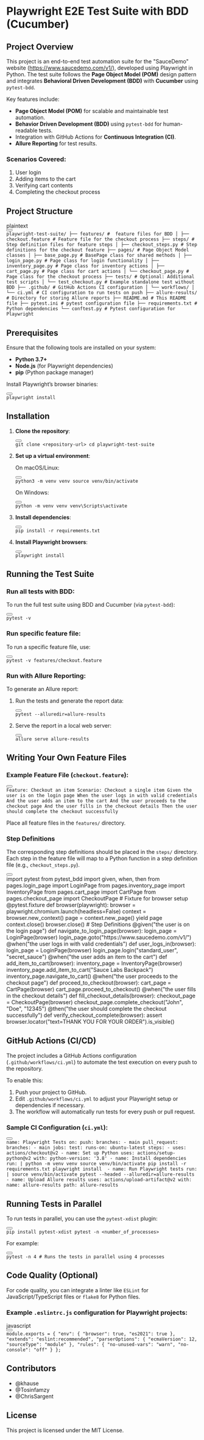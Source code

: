 <h1>Playwright E2E Test Suite with BDD (Cucumber)</h1>
<h2>Project Overview</h2>
<p>This project is an end-to-end test automation suite for the "SauceDemo" website (<a href="https://www.saucedemo.com/v1/" target="_new" rel="noopener">https://www.saucedemo.com/v1/</a>), developed using Playwright in Python. The test suite follows the <strong>Page Object Model (POM)</strong> design pattern and integrates <strong>Behavioral Driven Development (BDD)</strong> with <strong>Cucumber</strong> using <code>pytest-bdd</code>.</p>
<p>Key features include:</p>
<ul>
<li><strong>Page Object Model (POM)</strong> for scalable and maintainable test automation.</li>
<li><strong>Behavior Driven Development (BDD)</strong> using <code>pytest-bdd</code> for human-readable tests.</li>
<li>Integration with GitHub Actions for <strong>Continuous Integration (CI)</strong>.</li>
<li><strong>Allure Reporting</strong> for test results.</li>
</ul>
<h3>Scenarios Covered:</h3>
<ol>
<li>User login</li>
<li>Adding items to the cart</li>
<li>Verifying cart contents</li>
<li>Completing the checkout process</li>
</ol>
<h2>Project Structure</h2>
<div class="dark bg-gray-950 contain-inline-size rounded-md border-[0.5px] border-token-border-medium relative">
<div class="flex items-center text-token-text-secondary bg-token-main-surface-secondary px-4 py-2 text-xs font-sans justify-between rounded-t-md h-9">plaintext</div>
<div class="sticky top-9 md:top-[5.75rem]">
<div class="absolute bottom-0 right-2 flex h-9 items-center">
<div class="flex items-center rounded bg-token-main-surface-secondary px-2 font-sans text-xs text-token-text-secondary"><span class="" data-state="closed"><button class="flex gap-1 items-center py-1"></button></span></div>
</div>
</div>
<div class="overflow-y-auto p-4" dir="ltr"><code class="!whitespace-pre hljs language-plaintext">playwright-test-suite/ ├── features/ #  feature files for BDD │ ├── checkout.feature # Feature file for the checkout process ├── steps/ # Step definition files for feature steps │ ├── checkout_steps.py # Step definitions for the checkout feature ├── pages/ # Page Object Model classes │ ├── base_page.py # BasePage class for shared methods │ ├── login_page.py # Page class for login functionality │ ├── inventory_page.py # Page class for inventory actions │ ├── cart_page.py # Page class for cart actions │ └── checkout_page.py # Page class for the checkout process ├── tests/ # Optional: Additional test scripts │ └── test_checkout.py # Example standalone test without BDD ├── .github/ # GitHub Actions CI configuration │ └── workflows/ │ └── ci.yml # CI configuration to run tests on push ├── allure-results/ # Directory for storing Allure reports ├── README.md # This README file ├── pytest.ini # pytest configuration file ├── requirements.txt # Python dependencies └── conftest.py # Pytest configuration for Playwright </code></div>
</div>
<h2>Prerequisites</h2>
<p>Ensure that the following tools are installed on your system:</p>
<ul>
<li><strong>Python 3.7+</strong></li>
<li><strong>Node.js</strong> (for Playwright dependencies)</li>
<li><strong>pip</strong> (Python package manager)</li>
</ul>
<p>Install Playwright&rsquo;s browser binaries:</p>
<div class="dark bg-gray-950 contain-inline-size rounded-md border-[0.5px] border-token-border-medium relative">
<div class="flex items-center text-token-text-secondary bg-token-main-surface-secondary px-4 py-2 text-xs font-sans justify-between rounded-t-md h-9"></div>
<div class="sticky top-9 md:top-[5.75rem]">
<div class="absolute bottom-0 right-2 flex h-9 items-center">
<div class="flex items-center rounded bg-token-main-surface-secondary px-2 font-sans text-xs text-token-text-secondary"><span class="" data-state="closed"><button class="flex gap-1 items-center py-1"></button></span></div>
</div>
</div>
<div class="overflow-y-auto p-4" dir="ltr"><code class="!whitespace-pre hljs language-">playwright install </code></div>
</div>
<h2>Installation</h2>
<ol>
<li>
<p><strong>Clone the repository</strong>:</p>
<div class="dark bg-gray-950 contain-inline-size rounded-md border-[0.5px] border-token-border-medium relative">
<div class="flex items-center text-token-text-secondary bg-token-main-surface-secondary px-4 py-2 text-xs font-sans justify-between rounded-t-md h-9"></div>
<div class="sticky top-9 md:top-[5.75rem]">
<div class="absolute bottom-0 right-2 flex h-9 items-center">
<div class="flex items-center rounded bg-token-main-surface-secondary px-2 font-sans text-xs text-token-text-secondary"><span class="" data-state="closed"><button class="flex gap-1 items-center py-1"></button></span></div>
</div>
</div>
<div class="overflow-y-auto p-4" dir="ltr"><code class="!whitespace-pre hljs language-">git <span class="hljs-built_in">clone</span> &lt;repository-url&gt; <span class="hljs-built_in">cd</span> playwright-test-suite </code></div>
</div>
</li>
<li>
<p><strong>Set up a virtual environment</strong>:</p>
<p>On macOS/Linux:</p>
<div class="dark bg-gray-950 contain-inline-size rounded-md border-[0.5px] border-token-border-medium relative">
<div class="flex items-center text-token-text-secondary bg-token-main-surface-secondary px-4 py-2 text-xs font-sans justify-between rounded-t-md h-9"></div>
<div class="sticky top-9 md:top-[5.75rem]">
<div class="absolute bottom-0 right-2 flex h-9 items-center">
<div class="flex items-center rounded bg-token-main-surface-secondary px-2 font-sans text-xs text-token-text-secondary"><span class="" data-state="closed"><button class="flex gap-1 items-center py-1"></button></span></div>
</div>
</div>
<div class="overflow-y-auto p-4" dir="ltr"><code class="!whitespace-pre hljs language-">python3 -m venv venv <span class="hljs-built_in">source</span> venv/bin/activate </code></div>
</div>
<p>On Windows:</p>
<div class="dark bg-gray-950 contain-inline-size rounded-md border-[0.5px] border-token-border-medium relative">
<div class="flex items-center text-token-text-secondary bg-token-main-surface-secondary px-4 py-2 text-xs font-sans justify-between rounded-t-md h-9"></div>
<div class="sticky top-9 md:top-[5.75rem]">
<div class="absolute bottom-0 right-2 flex h-9 items-center">
<div class="flex items-center rounded bg-token-main-surface-secondary px-2 font-sans text-xs text-token-text-secondary"><span class="" data-state="closed"><button class="flex gap-1 items-center py-1"></button></span></div>
</div>
</div>
<div class="overflow-y-auto p-4" dir="ltr"><code class="!whitespace-pre hljs language-">python -m venv venv venv\Scripts\activate </code></div>
</div>
</li>
<li>
<p><strong>Install dependencies</strong>:</p>
<div class="dark bg-gray-950 contain-inline-size rounded-md border-[0.5px] border-token-border-medium relative">
<div class="flex items-center text-token-text-secondary bg-token-main-surface-secondary px-4 py-2 text-xs font-sans justify-between rounded-t-md h-9"></div>
<div class="sticky top-9 md:top-[5.75rem]">
<div class="absolute bottom-0 right-2 flex h-9 items-center">
<div class="flex items-center rounded bg-token-main-surface-secondary px-2 font-sans text-xs text-token-text-secondary"><span class="" data-state="closed"><button class="flex gap-1 items-center py-1"></button></span></div>
</div>
</div>
<div class="overflow-y-auto p-4" dir="ltr"><code class="!whitespace-pre hljs language-">pip install -r requirements.txt </code></div>
</div>
</li>
<li>
<p><strong>Install Playwright browsers</strong>:</p>
<div class="dark bg-gray-950 contain-inline-size rounded-md border-[0.5px] border-token-border-medium relative">
<div class="flex items-center text-token-text-secondary bg-token-main-surface-secondary px-4 py-2 text-xs font-sans justify-between rounded-t-md h-9"></div>
<div class="sticky top-9 md:top-[5.75rem]">
<div class="absolute bottom-0 right-2 flex h-9 items-center">
<div class="flex items-center rounded bg-token-main-surface-secondary px-2 font-sans text-xs text-token-text-secondary"><span class="" data-state="closed"><button class="flex gap-1 items-center py-1"></button></span></div>
</div>
</div>
<div class="overflow-y-auto p-4" dir="ltr"><code class="!whitespace-pre hljs language-">playwright install </code></div>
</div>
</li>
</ol>
<h2>Running the Test Suite</h2>
<h3>Run all tests with BDD:</h3>
<p>To run the full test suite using BDD and Cucumber (via <code>pytest-bdd</code>):</p>
<div class="dark bg-gray-950 contain-inline-size rounded-md border-[0.5px] border-token-border-medium relative">
<div class="flex items-center text-token-text-secondary bg-token-main-surface-secondary px-4 py-2 text-xs font-sans justify-between rounded-t-md h-9"></div>
<div class="sticky top-9 md:top-[5.75rem]">
<div class="absolute bottom-0 right-2 flex h-9 items-center">
<div class="flex items-center rounded bg-token-main-surface-secondary px-2 font-sans text-xs text-token-text-secondary"><span class="" data-state="closed"><button class="flex gap-1 items-center py-1"></button></span></div>
</div>
</div>
<div class="overflow-y-auto p-4" dir="ltr"><code class="!whitespace-pre hljs language-">pytest -v </code></div>
</div>
<h3>Run specific feature file:</h3>
<p>To run a specific feature file, use:</p>
<div class="dark bg-gray-950 contain-inline-size rounded-md border-[0.5px] border-token-border-medium relative">
<div class="flex items-center text-token-text-secondary bg-token-main-surface-secondary px-4 py-2 text-xs font-sans justify-between rounded-t-md h-9"></div>
<div class="sticky top-9 md:top-[5.75rem]">
<div class="absolute bottom-0 right-2 flex h-9 items-center">
<div class="flex items-center rounded bg-token-main-surface-secondary px-2 font-sans text-xs text-token-text-secondary"><span class="" data-state="closed"><button class="flex gap-1 items-center py-1"></button></span></div>
</div>
</div>
<div class="overflow-y-auto p-4" dir="ltr"><code class="!whitespace-pre hljs language-">pytest -v features/checkout.feature </code></div>
</div>
<h3>Run with Allure Reporting:</h3>
<p>To generate an Allure report:</p>
<ol>
<li>
<p>Run the tests and generate the report data:</p>
<div class="dark bg-gray-950 contain-inline-size rounded-md border-[0.5px] border-token-border-medium relative">
<div class="flex items-center text-token-text-secondary bg-token-main-surface-secondary px-4 py-2 text-xs font-sans justify-between rounded-t-md h-9"></div>
<div class="sticky top-9 md:top-[5.75rem]">
<div class="absolute bottom-0 right-2 flex h-9 items-center">
<div class="flex items-center rounded bg-token-main-surface-secondary px-2 font-sans text-xs text-token-text-secondary"><span class="" data-state="closed"><button class="flex gap-1 items-center py-1"></button></span></div>
</div>
</div>
<div class="overflow-y-auto p-4" dir="ltr"><code class="!whitespace-pre hljs language-">pytest --alluredir=allure-results </code></div>
</div>
</li>
<li>
<p>Serve the report in a local web server:</p>
<div class="dark bg-gray-950 contain-inline-size rounded-md border-[0.5px] border-token-border-medium relative">
<div class="flex items-center text-token-text-secondary bg-token-main-surface-secondary px-4 py-2 text-xs font-sans justify-between rounded-t-md h-9"></div>
<div class="sticky top-9 md:top-[5.75rem]">
<div class="absolute bottom-0 right-2 flex h-9 items-center">
<div class="flex items-center rounded bg-token-main-surface-secondary px-2 font-sans text-xs text-token-text-secondary"><span class="" data-state="closed"><button class="flex gap-1 items-center py-1"></button></span></div>
</div>
</div>
<div class="overflow-y-auto p-4" dir="ltr"><code class="!whitespace-pre hljs language-">allure serve allure-results </code></div>
</div>
</li>
</ol>
<h2>Writing Your Own Feature Files</h2>
<h3>Example Feature File (<code>checkout.feature</code>):</h3>
<div class="dark bg-gray-950 contain-inline-size rounded-md border-[0.5px] border-token-border-medium relative">
<div class="flex items-center text-token-text-secondary bg-token-main-surface-secondary px-4 py-2 text-xs font-sans justify-between rounded-t-md h-9"></div>
<div class="sticky top-9 md:top-[5.75rem]">
<div class="absolute bottom-0 right-2 flex h-9 items-center">
<div class="flex items-center rounded bg-token-main-surface-secondary px-2 font-sans text-xs text-token-text-secondary"><span class="" data-state="closed"><button class="flex gap-1 items-center py-1"></button></span></div>
</div>
</div>
<div class="overflow-y-auto p-4" dir="ltr"><code class="!whitespace-pre hljs language-">Feature: Checkout an item Scenario: Checkout a single item Given the user is on the login page When the user logs in with valid credentials And the user adds an item to the cart And the user proceeds to the checkout page And the user fills in the checkout details Then the user should complete the checkout successfully </code></div>
</div>
<p>Place all feature files in the <code>features/</code> directory.</p>
<h3>Step Definitions</h3>
<p>The corresponding step definitions should be placed in the <code>steps/</code> directory. Each step in the feature file will map to a Python function in a step definition file (e.g., <code>checkout_steps.py</code>).</p>
<div class="dark bg-gray-950 contain-inline-size rounded-md border-[0.5px] border-token-border-medium relative">
<div class="flex items-center text-token-text-secondary bg-token-main-surface-secondary px-4 py-2 text-xs font-sans justify-between rounded-t-md h-9"></div>
<div class="sticky top-9 md:top-[5.75rem]">
<div class="absolute bottom-0 right-2 flex h-9 items-center">
<div class="flex items-center rounded bg-token-main-surface-secondary px-2 font-sans text-xs text-token-text-secondary"><span class="" data-state="closed"><button class="flex gap-1 items-center py-1"></button></span></div>
</div>
</div>
<div class="overflow-y-auto p-4" dir="ltr"><span class="hljs-keyword">import</span> pytest <span class="hljs-keyword">from</span> pytest_bdd <span class="hljs-keyword">import</span> given, when, then <span class="hljs-keyword">from</span> pages.login_page <span class="hljs-keyword">import</span> LoginPage <span class="hljs-keyword">from</span> pages.inventory_page <span class="hljs-keyword">import</span> InventoryPage <span class="hljs-keyword">from</span> pages.cart_page <span class="hljs-keyword">import</span> CartPage <span class="hljs-keyword">from</span> pages.checkout_page <span class="hljs-keyword">import</span> CheckoutPage <span class="hljs-comment"># Fixture for browser setup</span> <span class="hljs-meta">@pytest.fixture</span> <span class="hljs-keyword">def</span> <span class="hljs-title function_">browser</span>(<span class="hljs-params">playwright</span>): browser = playwright.chromium.launch(headless=<span class="hljs-literal">False</span>) context = browser.new_context() page = context.new_page() <span class="hljs-keyword">yield</span> page context.close() browser.close() <span class="hljs-comment"># Step Definitions</span> <span class="hljs-meta">@given(<span class="hljs-params"><span class="hljs-string">"the user is on the login page"</span></span>)</span> <span class="hljs-keyword">def</span> <span class="hljs-title function_">navigate_to_login_page</span>(<span class="hljs-params">browser</span>): login_page = LoginPage(browser) login_page.goto(<span class="hljs-string">"https://www.saucedemo.com/v1/"</span>) <span class="hljs-meta">@when(<span class="hljs-params"><span class="hljs-string">"the user logs in with valid credentials"</span></span>)</span> <span class="hljs-keyword">def</span> <span class="hljs-title function_">user_logs_in</span>(<span class="hljs-params">browser</span>): login_page = LoginPage(browser) login_page.login(<span class="hljs-string">"standard_user"</span>, <span class="hljs-string">"secret_sauce"</span>) <span class="hljs-meta">@when(<span class="hljs-params"><span class="hljs-string">"the user adds an item to the cart"</span></span>)</span> <span class="hljs-keyword">def</span> <span class="hljs-title function_">add_item_to_cart</span>(<span class="hljs-params">browser</span>): inventory_page = InventoryPage(browser) inventory_page.add_item_to_cart(<span class="hljs-string">"Sauce Labs Backpack"</span>) inventory_page.navigate_to_cart() <span class="hljs-meta">@when(<span class="hljs-params"><span class="hljs-string">"the user proceeds to the checkout page"</span></span>)</span> <span class="hljs-keyword">def</span> <span class="hljs-title function_">proceed_to_checkout</span>(<span class="hljs-params">browser</span>): cart_page = CartPage(browser) cart_page.proceed_to_checkout() <span class="hljs-meta">@when(<span class="hljs-params"><span class="hljs-string">"the user fills in the checkout details"</span></span>)</span> <span class="hljs-keyword">def</span> <span class="hljs-title function_">fill_checkout_details</span>(<span class="hljs-params">browser</span>): checkout_page = CheckoutPage(browser) checkout_page.complete_checkout(<span class="hljs-string">"John"</span>, <span class="hljs-string">"Doe"</span>, <span class="hljs-string">"12345"</span>) <span class="hljs-meta">@then(<span class="hljs-params"><span class="hljs-string">"the user should complete the checkout successfully"</span></span>)</span> <span class="hljs-keyword">def</span> <span class="hljs-title function_">verify_checkout_complete</span>(<span class="hljs-params">browser</span>): <span class="hljs-keyword">assert</span> browser.locator(<span class="hljs-string">"text=THANK YOU FOR YOUR ORDER"</span>).is_visible() </code></div>
</div>
<h2>GitHub Actions (CI/CD)</h2>
<p>The project includes a GitHub Actions configuration (<code>.github/workflows/ci.yml</code>) to automate the test execution on every push to the repository.</p>
<p>To enable this:</p>
<ol>
<li>Push your project to GitHub.</li>
<li>Edit <code>.github/workflows/ci.yml</code> to adjust your Playwright setup or dependencies if necessary.</li>
<li>The workflow will automatically run tests for every push or pull request.</li>
</ol>
<h3>Sample CI Configuration (<code>ci.yml</code>):</h3>
<div class="dark bg-gray-950 contain-inline-size rounded-md border-[0.5px] border-token-border-medium relative">
<div class="flex items-center text-token-text-secondary bg-token-main-surface-secondary px-4 py-2 text-xs font-sans justify-between rounded-t-md h-9"></div>
<div class="sticky top-9 md:top-[5.75rem]">
<div class="absolute bottom-0 right-2 flex h-9 items-center">
<div class="flex items-center rounded bg-token-main-surface-secondary px-2 font-sans text-xs text-token-text-secondary"><span class="" data-state="closed"><button class="flex gap-1 items-center py-1"></button></span></div>
</div>
</div>
<div class="overflow-y-auto p-4" dir="ltr"><code class="!whitespace-pre hljs language-yaml"><span class="hljs-attr">name:</span> <span class="hljs-string">Playwright</span> <span class="hljs-string">Tests</span> <span class="hljs-attr">on:</span> <span class="hljs-attr">push:</span> <span class="hljs-attr">branches:</span> <span class="hljs-bullet">-</span> <span class="hljs-string">main</span> <span class="hljs-attr">pull_request:</span> <span class="hljs-attr">branches:</span> <span class="hljs-bullet">-</span> <span class="hljs-string">main</span> <span class="hljs-attr">jobs:</span> <span class="hljs-attr">test:</span> <span class="hljs-attr">runs-on:</span> <span class="hljs-string">ubuntu-latest</span> <span class="hljs-attr">steps:</span> <span class="hljs-bullet">-</span> <span class="hljs-attr">uses:</span> <span class="hljs-string">actions/checkout@v2</span> <span class="hljs-bullet">-</span> <span class="hljs-attr">name:</span> <span class="hljs-string">Set</span> <span class="hljs-string">up</span> <span class="hljs-string">Python</span> <span class="hljs-attr">uses:</span> <span class="hljs-string">actions/setup-python@v2</span> <span class="hljs-attr">with:</span> <span class="hljs-attr">python-version:</span> <span class="hljs-string">'3.8'</span> <span class="hljs-bullet">-</span> <span class="hljs-attr">name:</span> <span class="hljs-string">Install</span> <span class="hljs-string">dependencies</span> <span class="hljs-attr">run:</span> <span class="hljs-string">| python -m venv venv source venv/bin/activate pip install -r requirements.txt playwright install </span> <span class="hljs-bullet">-</span> <span class="hljs-attr">name:</span> <span class="hljs-string">Run</span> <span class="hljs-string">Playwright</span> <span class="hljs-string">tests</span> <span class="hljs-attr">run:</span> <span class="hljs-string">| source venv/bin/activate pytest --headed --alluredir=allure-results </span> <span class="hljs-bullet">-</span> <span class="hljs-attr">name:</span> <span class="hljs-string">Upload</span> <span class="hljs-string">Allure</span> <span class="hljs-string">results</span> <span class="hljs-attr">uses:</span> <span class="hljs-string">actions/upload-artifact@v2</span> <span class="hljs-attr">with:</span> <span class="hljs-attr">name:</span> <span class="hljs-string">allure-results</span> <span class="hljs-attr">path:</span> <span class="hljs-string">allure-results</span> </code></div>
</div>
<h2>Running Tests in Parallel</h2>
<p>To run tests in parallel, you can use the <code>pytest-xdist</code> plugin:</p>
<div class="dark bg-gray-950 contain-inline-size rounded-md border-[0.5px] border-token-border-medium relative">
<div class="flex items-center text-token-text-secondary bg-token-main-surface-secondary px-4 py-2 text-xs font-sans justify-between rounded-t-md h-9"></div>
<div class="sticky top-9 md:top-[5.75rem]">
<div class="absolute bottom-0 right-2 flex h-9 items-center">
<div class="flex items-center rounded bg-token-main-surface-secondary px-2 font-sans text-xs text-token-text-secondary"><span class="" data-state="closed"><button class="flex gap-1 items-center py-1"></button></span></div>
</div>
</div>
<div class="overflow-y-auto p-4" dir="ltr"><code class="!whitespace-pre hljs language-">pip install pytest-xdist pytest -n &lt;number_of_processes&gt; </code></div>
</div>
<p>For example:</p>
<div class="dark bg-gray-950 contain-inline-size rounded-md border-[0.5px] border-token-border-medium relative">
<div class="flex items-center text-token-text-secondary bg-token-main-surface-secondary px-4 py-2 text-xs font-sans justify-between rounded-t-md h-9"></div>
<div class="sticky top-9 md:top-[5.75rem]">
<div class="absolute bottom-0 right-2 flex h-9 items-center">
<div class="flex items-center rounded bg-token-main-surface-secondary px-2 font-sans text-xs text-token-text-secondary"><span class="" data-state="closed"><button class="flex gap-1 items-center py-1"></button></span></div>
</div>
</div>
<div class="overflow-y-auto p-4" dir="ltr"><code class="!whitespace-pre hljs language-">pytest -n 4 <span class="hljs-comment"># Runs the tests in parallel using 4 processes</span> </code></div>
</div>
<h2>Code Quality (Optional)</h2>
<p>For code quality, you can integrate a linter like <code>ESLint</code> for JavaScript/TypeScript files or <code>flake8</code> for Python files.</p>
<h3>Example <code>.eslintrc.js</code> configuration for Playwright projects:</h3>
<div class="dark bg-gray-950 contain-inline-size rounded-md border-[0.5px] border-token-border-medium relative">
<div class="flex items-center text-token-text-secondary bg-token-main-surface-secondary px-4 py-2 text-xs font-sans justify-between rounded-t-md h-9">javascript</div>
<div class="sticky top-9 md:top-[5.75rem]">
<div class="absolute bottom-0 right-2 flex h-9 items-center">
<div class="flex items-center rounded bg-token-main-surface-secondary px-2 font-sans text-xs text-token-text-secondary"><span class="" data-state="closed"><button class="flex gap-1 items-center py-1"></button></span></div>
</div>
</div>
<div class="overflow-y-auto p-4" dir="ltr"><code class="!whitespace-pre hljs language-javascript"><span class="hljs-variable language_">module</span>.<span class="hljs-property">exports</span> = { <span class="hljs-string">"env"</span>: { <span class="hljs-string">"browser"</span>: <span class="hljs-literal">true</span>, <span class="hljs-string">"es2021"</span>: <span class="hljs-literal">true</span> }, <span class="hljs-string">"extends"</span>: <span class="hljs-string">"eslint:recommended"</span>, <span class="hljs-string">"parserOptions"</span>: { <span class="hljs-string">"ecmaVersion"</span>: <span class="hljs-number">12</span>, <span class="hljs-string">"sourceType"</span>: <span class="hljs-string">"module"</span> }, <span class="hljs-string">"rules"</span>: { <span class="hljs-string">"no-unused-vars"</span>: <span class="hljs-string">"warn"</span>, <span class="hljs-string">"no-console"</span>: <span class="hljs-string">"off"</span> } }; </code></div>
</div>
<h2>Contributors</h2>
<ul>
<li>@khause</li>
<li>@Tosinfamzy</li>
<li>@ChrisSargent</li>
</ul>
<h2>License</h2>
<p>This project is licensed under the MIT License.</p>
<p>&nbsp;</p>
